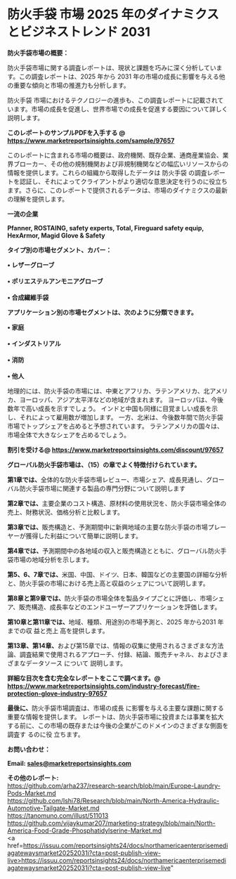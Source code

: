 # 防火手袋 市場 2025 年のダイナミクスとビジネストレンド 2031

<strong><b>防火手袋市場の概要：</b></strong>

防火手袋市場に関する調査レポートは、現状と課題を巧みに深く分析しています。この調査レポートは、2025 年から 2031 年の市場の成長に影響を与える他の重要な傾向と市場の推進力も分析します。

防火手袋 市場におけるテクノロジーの進歩も、この調査レポートに記載されています。市場の成長を促進し、世界市場での成長を促進する要因について詳しく説明します。

<strong>このレポートのサンプルPDFを入手する @ <a href=https://www.marketreportsinsights.com/sample/97657>https://www.marketreportsinsights.com/sample/97657</a></strong>

このレポートに含まれる市場の概要は、政府機関、既存企業、通商産業協会、業界ブローカー、その他の規制機関および非規制機関などの幅広いリソースからの情報を提供します。これらの組織から取得したデータは 防火手袋 の調査レポートを認証し、それによってクライアントがより適切な意思決定を行うのに役立ちます。さらに、このレポートで提供されるデータは、市場のダイナミクスの最新の理解を提供します。

<strong>一流の企業</strong>

<strong><b>Pfanner, ROSTAING, safety experts, Total, Fireguard safety equip, HexArmor, Magid Glove & Safety</b></strong>

<strong><b>タイプ別の市場セグメント、カバー：</b></strong>

<strong>• レザーグローブ<br><br>• ポリエステルアンモニアグローブ<br><br>• 合成繊維手袋</strong>

<strong><b>アプリケーション別の市場セグメントは、次のように分類できます。</b></strong>

<strong>• 家庭<br><br>• インダストリアル<br><br>• 消防<br><br>• 他人</strong>

 地理的には、防火手袋の市場には、中東とアフリカ、ラテンアメリカ、北アメリカ、ヨーロッパ、アジア太平洋などの地域が含まれます。 ヨーロッパは、今後数年で高い成長を示すでしょう。 インドと中国も同様に目覚ましい成長を示し、それによって雇用数が増加します。 一方、北米は、今後数年間で防火手袋市場でトップシェアを占めると予想されています。 ラテンアメリカの国々は、市場全体で大きなシェアを占めるでしょう。

<strong>割引を受ける@ <a href=https://www.marketreportsinsights.com/discount/97657>https://www.marketreportsinsights.com/discount/97657</a></strong>

<strong><b>グローバル防火手袋市場は、（15）の章でよく特徴付けられています。</b></strong>

<strong><b>第</b></strong><strong><b>1章では、</b></strong>全体的な防火手袋市場レビュー、市場シェア、成長見通し、グローバル防火手袋市場に関連する製品の専門分野について説明します

<strong><b>第2章では、</b></strong>主要企業のコスト構造、原材料の使用状況を、防火手袋市場全体の売上、財務状況、価格分析と比較します。

<strong><b>第3章では、</b></strong>販売構造と、予測期間中に新興地域の主要な防火手袋の市場プレーヤーが獲得した利益について簡単に説明します。

<strong><b>第4章では、</b></strong>予測期間中の各地域の収入と販売構造とともに、グローバル防火手袋市場の地域分析を示します。

<strong><b>第5、6、7章では、</b></strong>米国、中国、ドイツ、日本、韓国などの主要国の詳細な分析と、防火手袋の市場における売上高と収益のシェアについて説明します。

<strong><b>第8章と第9章では、</b></strong>防火手袋の市場全体を製品タイプごとに評価し、市場シェア、販売構造、成長率などのエンドユーザーアプリケーションを評価します。

<strong><b>第10章と第11章では、</b></strong>地域、種類、用途別の市場予測と、2025 年から2031 年までの収 益と売上 高を提供します。

<strong><b>第13章、第14章、</b></strong>および第15章では、情報の収集に使用されるさまざまな方法論、調査結果で使用されるアプローチ、付録、結論、販売チャネル、およびさまざまなデータソース について 説明します。

<strong>詳細な目次を含む完全なレポートをここで調べます。@ <a href=https://www.marketreportsinsights.com/industry-forecast/fire-protection-glove-industry-97657>https://www.marketreportsinsights.com/industry-forecast/fire-protection-glove-industry-97657</a></strong>

<strong><b>最後に、</b></strong>防火手袋市場調査は、市場の成長 に影響を</a>与える主要な課題に関する重要な情報を提供します。 レポートは、防火手袋市場に投資または事業を拡大する前に、この市場の既存または今後の企業がこのドメインのさまざまな側面を調査す るのに役 立ちます。

<strong><b>お問い合わせ：</b></strong>

<strong>Email: </strong><a href=mailto:sales@marketreportsinsights.com><strong>sales@marketreportsinsights.com</strong></a>

<strong>その他のレポート:</strong>
<br>
<a href=https://github.com/arha237/research-search/blob/main/Europe-Laundry-Pods-Market.md>https://github.com/arha237/research-search/blob/main/Europe-Laundry-Pods-Market.md</a>
<br>
<a href=https://github.com/Ishi78/Research/blob/main/North-America-Hydraulic-Automotive-Tailgate-Market.md>https://github.com/Ishi78/Research/blob/main/North-America-Hydraulic-Automotive-Tailgate-Market.md</a>
<br>
<a href=https://tanomuno.com/illust/511013>https://tanomuno.com/illust/511013</a>
<br>
<a href=https://github.com/vijaykumar207/marketing-strategy/blob/main/North-America-Food-Grade-Phosphatidylserine-Market.md>https://github.com/vijaykumar207/marketing-strategy/blob/main/North-America-Food-Grade-Phosphatidylserine-Market.md</a>
<br>
<a href=https://issuu.com/reportsinsights24/docs/northamericaenterprisemediagatewaysmarket20252031i?cta=post-publish-view-live>https://issuu.com/reportsinsights24/docs/northamericaenterprisemediagatewaysmarket20252031i?cta=post-publish-view-live</a>"
